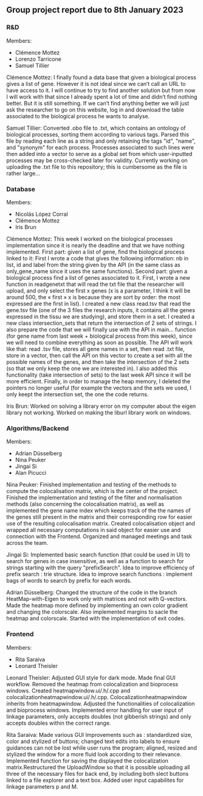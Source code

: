 ## Group project report due to 8th January 2023

### R&D
Members: 
- Clémence Mottez
- Lorenzo Tarricone 
- Samuel Tillier 

Clémence Mottez: I finally found a data base that given a biological process gives a list of gene. However it is not ideal since we can’t call an URL to have access to it. I will continue to try to find another solution but from now I will work with that since I already spent a lot of time and didn’t find nothing better. But it is still something. If we can’t find anything better we will just ask the researcher to go on this website, log in and download the table associated to the biological process he wants to analyse. 

Samuel Tillier: Converted .obo file to .txt, which contains an ontology of biological processes, sorting them according to various tags. Parsed this file by reading each line as a string and only retaining the tags "id", "name", and "synonym" for each process. Processes associated to such lines were then added into a vector to serve as a global set from which user-inputted processes may be cross-checked later for validity. Currently working on uploading the .txt file to this repository; this is cumbersome as the file is rather large...

### Database
Members:
- Nicolás López Corral
- Clémence Mottez
- Iris Brun

Clémence Mottez: This week I worked on the biological processes implementation since it is nearly the deadline and that we have nothing implemented. 
First part: given a list of gene, find the biological process linked to it: First I wrote a code that gives the following information: nb in list, id and label from the string given by the API (in the same class as only_gene_name since it uses the same functions). 
Second part: given a biological process find a list of genes associated to it. First, I wrote a new function in readgenetxt that will read the txt file that the researcher will upload, and only select the first x genes (x is a parameter, I think it will be around 500, the « first » x is because they are sort by order: the most expressed are the first in list). I created a new class read.tsv that read the gene.tsv file (one of the 3 files the research inputs, it contains all the genes expressed in the tissu we are studying), and store them in a set. I created a new class intersection_sets that return the intersection of 2 sets of strings. I also prepare the code that we will finally use with the API in main… function (for gene name from last week + biological process from this week), since we will need to combine everything as soon as possible. The API will work like that: read .tsv file, stores all gene names in a set, then read .txt file, store in a vector, then call the API on this vector to create a set with all the possible names of the genes, and then take the intersection of the 2 sets (so that we only keep the one we are interested in). I also added this functionality (take intersection of sets) to the last week API since it will be more efficient. Finally, in order to manage the heap memory, I deleted the pointers no longer useful (for example the vectors and the sets we used, I only keept the intersection set, the one the code returns.

Iris Brun: Worked on solving a library error on my computer about the eigen library not working. Worked on making the liburl library work on windows.

### Algorithms/Backend 
Members:
- Adrian Düsselberg
- Nina Peuker
- Jingai Si
- Alan Picucci

Nina Peuker: Finished implementation and testing of the methods to compute the colocalisation matrix, which is the center of the project. Finished the implementation and testing of the filter and normalisation methods (also concerning the colocalisation matrix), as well as implemented the gene name index which keeps track of the the names of the genes still present in the matrix and their corresponding row for easier use of the resulting colocalisation matrix. Created colocalisation object and wrapped all necessary computations in said object for easier use and connection with the Frontend. Organized and managed meetings and task across the team.

Jingai Si: Implemented basic search function (that could be used in UI) to search for genes in case insensitive, as well as a function to search for strings starting with the query "prefixSearch". Idea to improve efficiency of prefix search : trie structure. Idea to improve search functions : implement bags of words to search by prefix for each words.

Adrian Düsselberg: Changed the structure of the code in the branch HeatMap-with-Eigen to work only with matrices and not with Q-vectors. Made the heatmap more defined by implementing an own color gradient and changing the colorscale. Also implemented margins to sacle the heatmap and colorscale. Started with the implementation of exit codes.

### Frontend 
Members:
- Rita Saraiva
- Leonard Theisler

Leonard Theisler: Adjusted GUI style for dark mode. Made final GUI workflow. Removed the heatmap from colocalization and bioprocess windows. Created heatmapwindow.ui/.h/.cpp and colocalizationheatmapwindow.ui/.h/.cpp. Colocalizationheatmapwindow inherits from heatmapwindow. Adjusted the functionalities of colocalization and bioprocess windows. Implemented error handling for user input of linkage parameters, only accepts doubles (not gibberish strings) and only accepts doubles within the correct range.

Rita Saraiva: Made various GUI Improvements such as : standardized size, color and stylized of buttons; changed text edits into labels to ensure guidances can not be lost while user runs the program; aligned, resized and stylized the window for a more fluid look according to their relevance. Implemented function for saving the displayed the colocalization matrix.Restructured the UploadWindow so that it is possible uploading all three of the necessary files for back end, by including both slect buttons linked to a file explorer and a text box. Added user input capabilites for linkage parameters p and M.
